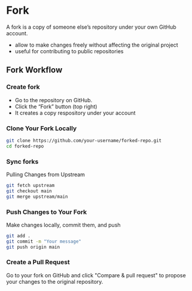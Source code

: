 # Fork

A fork is a copy of someone else’s repository under your own GitHub account.

- allow to make changes freely without affecting the original project
- useful for contributing to public repositories

## Fork Workflow

### Create fork

- Go to the repository on GitHub.
- Click the “Fork” button (top right)
- It creates a copy respository under your account

### Clone Your Fork Locally

```sh
git clone https://github.com/your-username/forked-repo.git
cd forked-repo
```

### Sync forks

Pulling Changes from Upstream

```sh
git fetch upstream
git checkout main
git merge upstream/main
```

### Push Changes to Your Fork

Make changes locally, commit them, and push

```sh
git add .
git commit -m "Your message"
git push origin main
```

### Create a Pull Request

Go to your fork on GitHub and click "Compare & pull request" to propose your changes to the original repository.
